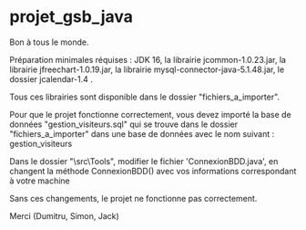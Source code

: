 # projet_gsb_java

Bon à tous le monde.

Préparation minimales réquises : 
JDK 16,
la librairie jcommon-1.0.23.jar,
la librairie jfreechart-1.0.19.jar,
la librairie mysql-connector-java-5.1.48.jar,
le dossier jcalendar-1.4 .

Tous ces librairies sont disponible dans le dossier "fichiers_a_importer".

Pour que le projet fonctionne correctement, vous devez importé la base de données "gestion_visiteurs.sql" qui se trouve dans le dossier "fichiers_a_importer" dans une base de données avec le nom suivant : gestion_visiteurs

Dans le dossier "\src\Tools", modifier le fichier 'ConnexionBDD.java', en changent la méthode ConnexionBDD() avec vos informations correspondant à votre machine

Sans ces changements, le projet ne fonctionne pas correctement.

Merci (Dumitru, Simon, Jack)
